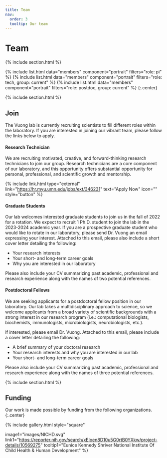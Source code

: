 ```yaml
---
title: Team
nav:
  order: 3
  tooltip: Our team
---
```


# <i class="fas fa-users"></i>Team

{% include section.html %}

{%
  include list.html
  data="members"
  component="portrait"
  filters="role: pi"
%}
{%
  include list.html
  data="members"
  component="portrait"
  filters="role: tech, group: current"
%}
{%
  include list.html
  data="members"
  component="portrait"
  filters="role: postdoc, group: current"
%}
{:.center}

{% include section.html %}

## Join

The Vuong lab is currently recruiting scientists to fill different roles within the laboratory. If you are interested in joining our vibrant team, please follow the links below to apply. 

#### Research Technician

We are recruiting motivated, creative, and forward-thinking research technicians to join our group. Research technicians are a core component of our laboratory, and this opportunity offers substantial opportunity for personal, professional, and scientific growth and mentorship.

{% include link.html type="external" link="https://hr.myu.umn.edu/jobs/ext/346231" text="Apply Now" icon="" style="button" %}

#### Graduate Students

Our lab welcomes interested graduate students to join us in the fall of 2022 for a rotation. We expect to recruit 1 Ph.D. student to join the lab in the 2023-2024 academic year. If you are a prospective graduate student who would like to rotate in our laboratory, please send Dr. Vuong an email expressing your interest. Attached to this email, please also include a short cover letter detailing the following:

- Your research interests
- Your short- and long-term career goals 
- Why you are interested in our laboratory

Please also include your CV summarizing past academic, professional and research experience along with the names of two potential references.

#### Postdoctoral Fellows

We are seeking applicants for a postdoctoral fellow position in our laboratory. Our lab takes a multidisciplinary approach to science, so we welcome applicants from a broad variety of scientific backgrounds with a strong interest in our research program (i.e.: computational biologists, biochemists, immunologists, microbiologists, neurobiologists, etc.). 

If interested, please email Dr. Vuong. Attached to this email, please include a cover letter detailing the following:

- A brief summary of your doctoral research 
- Your research interests and why you are interested in our lab
- Your short- and long-term career goals

Please also include your CV summarizing past academic, professional and research experience along with the names of three potential references.

{% include section.html %}

## Funding

Our work is made possible by funding from the following organizations.
{:.center}

{%
  include gallery.html
  style="square"

  image1="images/NICHD.svg"
  link1="https://reporter.nih.gov/search/xEIoen8D10u5G0rtB0YXkw/project-details/10569275"
  tooltip1="Eunice Kennedy Shriver National Institute Of Child Health & Human Development"
%}

